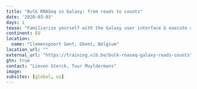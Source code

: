 ```yaml
---
title: "Bulk RNASeq in Galaxy: from reads to counts"
date: '2020-03-03'
days: 1
tease: "Familiarize yourself with the Galaxy user interface & execute a complete analysis of RNA-seq data"
continent: EU
location:
  name: "Clemenspoort Gent, Ghent, Belgium"
location_url: ""
external_url: "https://training.vib.be/bulk-rnaseq-galaxy-reads-counts"
gtn: true
contact: "Lieven Sterck, Tuur Muyldermans"
image: 
subsites: [global, us]
---
```

